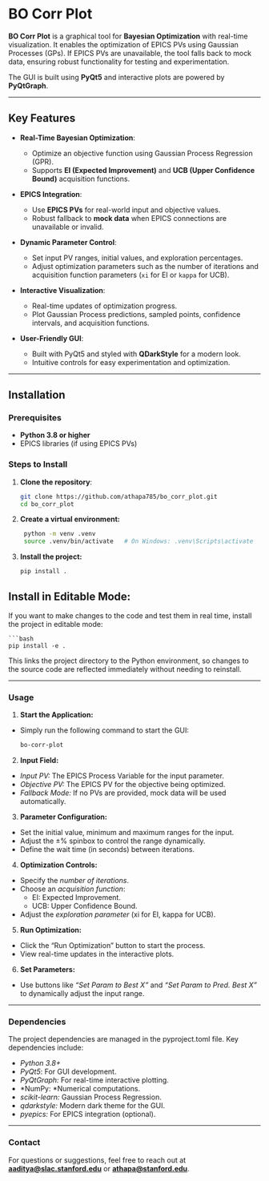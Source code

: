 # **BO Corr Plot**

**BO Corr Plot** is a graphical tool for **Bayesian Optimization** with real-time visualization. It enables the optimization of EPICS PVs using Gaussian Processes (GPs). If EPICS PVs are unavailable, the tool falls back to mock data, ensuring robust functionality for testing and experimentation.

The GUI is built using **PyQt5** and interactive plots are powered by **PyQtGraph**.

---

## **Key Features**

- **Real-Time Bayesian Optimization**: 
   - Optimize an objective function using Gaussian Process Regression (GPR).
   - Supports **EI (Expected Improvement)** and **UCB (Upper Confidence Bound)** acquisition functions.

- **EPICS Integration**: 
   - Use **EPICS PVs** for real-world input and objective values.
   - Robust fallback to **mock data** when EPICS connections are unavailable or invalid.

- **Dynamic Parameter Control**:
   - Set input PV ranges, initial values, and exploration percentages.
   - Adjust optimization parameters such as the number of iterations and acquisition function parameters (`xi` for EI or `kappa` for UCB).

- **Interactive Visualization**:
   - Real-time updates of optimization progress.
   - Plot Gaussian Process predictions, sampled points, confidence intervals, and acquisition functions.

- **User-Friendly GUI**:
   - Built with PyQt5 and styled with **QDarkStyle** for a modern look.
   - Intuitive controls for easy experimentation and optimization.

---

## **Installation**

### Prerequisites

- **Python 3.8 or higher**  
- EPICS libraries (if using EPICS PVs)

### Steps to Install

1. **Clone the repository**:
   ```bash
   git clone https://github.com/athapa785/bo_corr_plot.git
   cd bo_corr_plot

2. **Create a virtual environment:**
   ```bash
    python -m venv .venv
    source .venv/bin/activate   # On Windows: .venv\Scripts\activate

3. **Install the project:**
    ```bash
    pip install .

## Install in Editable Mode:

If you want to make changes to the code and test them in real time, install the project in editable mode:

    ```bash
    pip install -e .

This links the project directory to the Python environment, so changes to the source code are reflected immediately without needing to reinstall.

---

### Usage

1. **Start the Application:**

- Simply run the following command to start the GUI:
    ```bash
    bo-corr-plot

2. **Input Field:**

- *Input PV:* The EPICS Process Variable for the input parameter.
- *Objective PV:* The EPICS PV for the objective being optimized.
- *Fallback Mode:* If no PVs are provided, mock data will be used automatically.

3.	**Parameter Configuration:**

- Set the initial value, minimum and maximum ranges for the input.
- Adjust the ±% spinbox to control the range dynamically.
- Define the wait time (in seconds) between iterations.

4.	**Optimization Controls:**

- Specify the *number of iterations*.
- Choose an *acquisition function*:
	- EI: Expected Improvement.
	- UCB: Upper Confidence Bound.
- Adjust the *exploration parameter* (xi for EI, kappa for UCB).

5.	**Run Optimization:**

- Click the “Run Optimization” button to start the process.
- View real-time updates in the interactive plots.

6.	**Set Parameters:**
- Use buttons like *“Set Param to Best X”* and *“Set Param to Pred. Best X”* to dynamically adjust the input range.


---

### Dependencies

The project dependencies are managed in the pyproject.toml file. Key dependencies include:

- *Python 3.8+*
- *PyQt5*: For GUI development.
- *PyQtGraph:* For real-time interactive plotting.
- *NumPy: *Numerical computations.
- *scikit-learn:* Gaussian Process Regression.
- *qdarkstyle:* Modern dark theme for the GUI.
- *pyepics:* For EPICS integration (optional).


---

### Contact

For questions or suggestions, feel free to reach out at **aaditya@slac.stanford.edu** or **athapa@stanford.edu**.